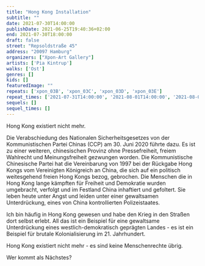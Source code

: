 ```yaml
---
title: "Hong Kong Installation"
subtitle: ""
date: 2021-07-30T14:00:00
publishDate: 2021-06-25T19:40:36+02:00
end: 2021-07-30T18:00:00
draft: false
street: "Repsoldstraße 45"
address: "20097 Hamburg"
organizers: ["Xpon-Art Gallery"]
artists: ['Pia Kintrup']
walks: ['Ost']
genres: []
kids: []
featuredImage: ""
repeats: ['xpon_03B', 'xpon_03C', 'xpon_03D', 'xpon_03E']
repeat_times: ['2021-07-31T14:00:00', '2021-08-01T14:00:00', '2021-08-02T18:00:00', '2021-08-08T14:00:00']
sequels: []
sequel_times: []
---
```


Hong Kong existiert nicht mehr. 

Die Verabschiedung des Nationalen Sicherheitsgesetzes von der Kommunistischen Partei Chinas (CCP) am 30. Juni 2020 führte dazu. Es ist zu einer weiteren, chinesischen Provinz ohne Pressefreiheit, freiem Wahlrecht und Meinungsfreiheit gezwungen worden. Die Kommunistische Chinesische Partei hat die Vereinbarung von 1997 bei der Rückgabe Hong Kongs vom Vereinigten Königreich an China, die sich auf ein politisch weitesgehend freien Hong Kongs bezog, gebrochen. Die Menschen die in Hong Kong lange kämpften für Freiheit und Demokratie wurden umgebracht, verfolgt und im Festland China inhaftiert und gefoltert. Sie leben heute unter Angst und leiden unter einer gewaltsamen Unterdrückung, eines von China kontrollierten Polizeistaates. 

Ich bin häufig in Hong Kong gewesen und habe den Krieg in den Straßen dort selbst erlebt. All das ist ein Beispiel für eine gewaltsame Unterdrückung eines westlich-demokratisch geprägten Landes - es ist ein Beispiel für brutale Kolonialisierung im 21. Jahrhundert. 

Hong Kong existiert nicht mehr - es sind keine Menschenrechte übrig.

Wer kommt als Nächstes?